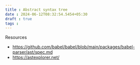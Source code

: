 ```yaml
---
title : Abstract syntax tree
date : 2024-06-12T08:32:54.5454+05:30
draft : true
tags : 
---
```




Resources
- https://github.com/babel/babel/blob/main/packages/babel-parser/ast/spec.md
- https://astexplorer.net/
